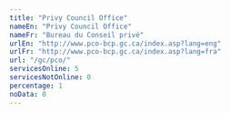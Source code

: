```yaml
---
title: "Privy Council Office"
nameEn: "Privy Council Office"
nameFr: "Bureau du Conseil privé"
urlEn: "http://www.pco-bcp.gc.ca/index.asp?lang=eng"
urlFr: "http://www.pco-bcp.gc.ca/index.asp?lang=fra"
url: "/gc/pco/"
servicesOnline: 5
servicesNotOnline: 0
percentage: 1
noData: 0
---
```

